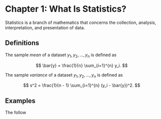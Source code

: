 # Chapter 1: What Is Statistics?

Statistics is a branch of mathematics that concerns the collection, analysis,
interpretation, and presentation of data.

## Definitions

The sample _mean_ of a dataset $y_1, y_2, ..., y_n$ is defined as

$$ \bar{y} = \frac{1}{n} \sum_{i=1}^{n} y_i. $$

The sample _variance_ of a dataset $y_1, y_2, ..., y_n$ is defined as

$$ s^2 = \frac{1}{n - 1} \sum_{i=1}^{n} (y_i - \bar{y})^2. $$

## Examples

The follow
